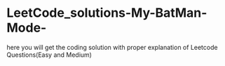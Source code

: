 # LeetCode_solutions-My-BatMan-Mode-
here you will get the coding solution with proper explanation of Leetcode Questions(Easy and Medium)
